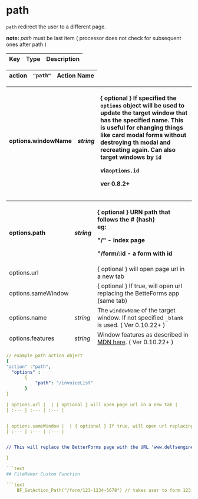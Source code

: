 # path

`path` redirect the user to a different page. 

**note:** _path_ must be last item \( processor does not check for subsequent ones after path \)

| Key | Type | Description |
| :--- | :--- | :--- |


| action | `"path"` | Action Name |
| :--- | :--- | :--- |


<table>
  <thead>
    <tr>
      <th style="text-align:left">options.windowName</th>
      <th style="text-align:left"> <em>string</em>
      </th>
      <th style="text-align:left">
        <p>{ optional } If specified the <code>options</code> object will be used to
          update the target window that has the specified name. This is useful for
          changing things like card modal forms without destroying th modal and recreating
          again. Can also target windows by <code>id</code>
        </p>
        <p>via<code>options.id</code>
        </p>
        <p>ver 0.8.2+</p>
      </th>
    </tr>
  </thead>
  <tbody></tbody>
</table>

<table>
  <thead>
    <tr>
      <th style="text-align:left">options.path</th>
      <th style="text-align:left"><em>string</em>
      </th>
      <th style="text-align:left">
        <p>{ optional } URN path that follows the # (hash)
          <br />eg:</p>
        <p>&quot;/&quot; - index page</p>
        <p>&quot;/form/:id - a form with id</p>
      </th>
    </tr>
    <tr>
      <td style="text-align:left">options.url</td>
      <td style="text-align:left"></td>
      <td style="text-align:left">{ optional } will open page url in a new tab</td>
    </tr>
    <tr>
      <td style="text-align:left">options.sameWindow</td>
      <td style="text-align:left"></td>
      <td style="text-align:left">{ optional } If true, will open url replacing the BetteForms app (same
        tab)</td>
    </tr>
    <tr>
      <td style="text-align:left">options.name</td>
      <td style="text-align:left"><em>string</em>
      </td>
      <td style="text-align:left">The <code>windowName</code> of the target window. If not specified <code>_blank</code> is
        used. ( Ver 0.10.22+ )</td>
    </tr>
    <tr>
      <td style="text-align:left">options.features</td>
      <td style="text-align:left"><em>string</em>
      </td>
      <td style="text-align:left">Window features as described in <a href="https://developer.mozilla.org/en-US/docs/Web/API/Window/open#window_features">MDN here</a>.
        ( Ver 0.10.22+ )</td>
    </tr>
  </tbody>
</table>

```yaml
// example path action object
{
"action" :"path",
  "options" :
       {
           "path": "/invoiceList"
       }
}

| options.url |  | { optional } will open page url in a new tab |
| :--- | :--- | :--- |


| options.sameWindow |  | { optional } If true, will open url replacing the BetteForms app \(same tab\) |
| :--- | :--- | :--- |


// This will replace the BetterForms page with the URL 'www.delfsengineering.ca' { "action" : "path", "options" : { "sameWindow" : true, "url" : "[http://www.delfsengineering.ca](http://www.delfsengineering.ca)" }

}

```text
## FileMaker Custom Function

```text
    BF_SetAction_Path("/form/123-1234-5678") // takes user to form 123...
```

